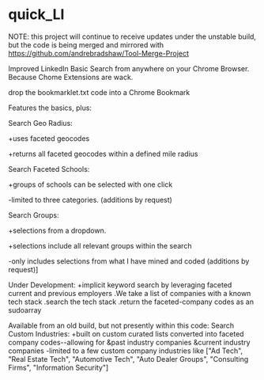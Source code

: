 # quick_LI
NOTE: this project will continue to receive updates under the unstable build, but the code is being merged and mirrored with https://github.com/andrebradshaw/Tool-Merge-Project


Improved LinkedIn Basic Search from anywhere on your Chrome Browser. Because Chome Extensions are wack.

drop the bookmarklet.txt code into a Chrome Bookmark 

Features the basics, plus:


Search Geo Radius: 

+uses faceted geocodes

+returns all faceted geocodes within a defined mile radius



Search Faceted Schools:

+groups of schools can be selected with one click

-limited to three categories. (additions by request)



Search Groups:

+selections from a dropdown. 

+selections include all relevant groups within the search

-only includes selections from what I have mined and coded (additions by request)]

Under Development:
+implicit keyword search by leveraging faceted current and previous employers
  .We take a list of companies with a known tech stack
  .search the tech stack
  .return the faceted-company codes as an sudoarray


Available from an old build, but not presently within this code:
Search Custom Industries:
+built on custom curated lists converted into faceted company codes--allowing for
  &past industry companies
  &current industry companies
-limited to a few custom company industries like ["Ad Tech", "Real Estate Tech", "Automotive Tech", "Auto Dealer Groups", "Consulting Firms", "Information Security"]

